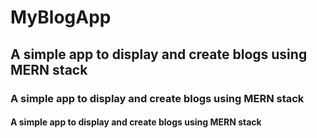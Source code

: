 # MyBlogApp
## A simple app to display and create blogs using MERN stack
### A simple app to display and create blogs using MERN stack
#### A simple app to display and create blogs using MERN stack